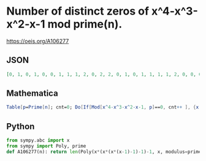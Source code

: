 # Number of distinct zeros of x^4\-x^3\-x^2\-x\-1 mod prime\(n\)\.
https://oeis.org/A106277
## JSON
```JSON
[0, 1, 0, 1, 0, 0, 1, 1, 1, 2, 0, 2, 2, 0, 1, 0, 1, 1, 1, 1, 2, 0, 0, 0, 0, 1, 0, 1, 0, 1, 1, 0, 4, 0, 1, 0, 2, 2, 2, 2, 4, 1, 1, 1, 0, 0, 1, 1, 2, 0, 0, 0, 1, 0, 0, 2, 1, 0, 1, 1, 0, 2, 2, 2, 0, 0, 2, 1, 0, 1, 2, 0, 0, 2, 0, 1, 0, 2, 1, 1, 2, 1, 2, 0, 1, 0, 1, 2, 0, 2, 1, 0, 0, 1, 2, 1, 1, 0, 2, 1, 2, 1, 3, 0, 0]
```
## Mathematica
```Mathematica
Table[p=Prime[n]; cnt=0; Do[If[Mod[x^4-x^3-x^2-x-1, p]==0, cnt++ ], {x, 0, p-1}]; cnt, {n, 150}]
```
## Python
```Python
from sympy.abc import x
from sympy import Poly, prime
def A106277(n): return len(Poly(x*(x*(x*(x-1)-1)-1)-1, x, modulus=prime(n)).ground_roots()) # _Chai Wah Wu_, Mar 29 2024
```
